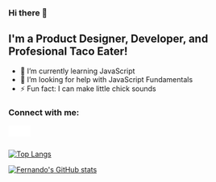 ### Hi there 👋

## I'm a Product Designer, Developer, and Profesional Taco Eater!

- 🌱 I’m currently learning JavaScript
- 🤔 I’m looking for help with JavaScript Fundamentals
- ⚡ Fun fact: I can make little chick sounds

### Connect with me:

[<img align="left" alt="Portfolio | Fernando Batista" width="22px" src="/img/globe-dark.svg" />][website]
[<img align="left" alt="LinkedIn | Fernando Batista" width="22px" src="/img/linkedin-dark.svg" />][linkedin]

<br />
<br />

[![Top Langs](https://github-readme-stats.vercel.app/api/top-langs/?username=fernjbatista&layout=compact)](https://github.com/anuraghazra/github-readme-stats)

[![Fernando's GitHub stats](https://github-readme-stats.vercel.app/api?username=fernjbatista)](https://github.com/anuraghazra/github-readme-stats)

<br />
<br />

[website]: https://fernando-batista.webflow.io
[linkedin]: https://www.linkedin.com/in/fernjbatista/
